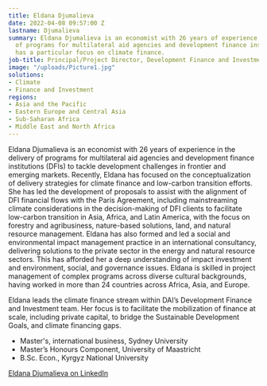 ```yaml
---
title: Eldana Djumalieva
date: 2022-04-08 09:57:00 Z
lastname: Djumalieva
summary: Eldana Djumalieva is an economist with 26 years of experience in the delivery
  of programs for multilateral aid agencies and development finance institutions and
  has a particular focus on climate finance.
job-title: Principal/Project Director, Development Finance and Investment
image: "/uploads/Picture1.jpg"
solutions:
- Climate
- Finance and Investment
regions:
- Asia and the Pacific
- Eastern Europe and Central Asia
- Sub-Saharan Africa
- Middle East and North Africa
---
```


Eldana Djumalieva is an economist with 26 years of experience in the delivery of programs for multilateral aid agencies and development finance institutions (DFIs) to tackle development challenges in frontier and emerging markets. Recently, Eldana has focused on the conceptualization of delivery strategies for climate finance and low-carbon transition efforts. She has led the development of proposals to assist with the alignment of DFI financial flows with the Paris Agreement, including mainstreaming climate considerations in the decision-making of DFI clients to facilitate low-carbon transition in Asia, Africa, and Latin America, with the focus on forestry and agribusiness, nature-based solutions, land, and natural resource management. Eldana has also formed and led a social and environmental impact management practice in an international consultancy, delivering solutions to the private sector in the energy and natural resource sectors. This has afforded her a deep understanding of impact investment and environment, social, and governance issues. Eldana is skilled in project management of complex programs across diverse cultural backgrounds, having worked in more than 24 countries across Africa, Asia, and Europe.

Eldana leads the climate finance stream within DAI’s Development Finance and Investment team. Her focus is to facilitate the mobilization of finance at scale, including private capital, to bridge the Sustainable Development Goals, and climate financing gaps.

* Master's, international business, Sydney University
* Master’s Honours Component, University of Maastricht
* B.Sc. Econ., Kyrgyz National University

[Eldana Djumalieva on LinkedIn](https://www.linkedin.com/in/eldanadjumalieva/) 